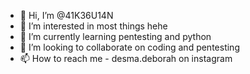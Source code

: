 - 👋 Hi, I’m @41K36U14N
- 👀 I’m interested in most things hehe
- 🌱 I’m currently learning pentesting and python
- 💞️ I’m looking to collaborate on coding and pentesting
- 📫 How to reach me - desma.deborah on instagram

<!---
41K36U14N/41K36U14N is a ✨ special ✨ repository because its `README.md` (this file) appears on your GitHub profile.
You can click the Preview link to take a look at your changes.
--->
